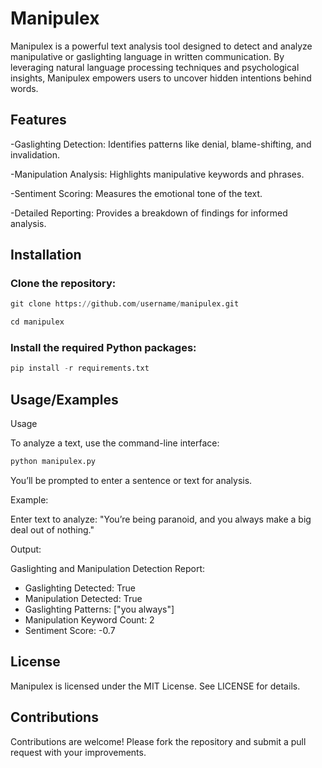 
# Manipulex

Manipulex is a powerful text analysis tool designed to detect and analyze manipulative or gaslighting language in written communication. By leveraging natural language processing techniques and psychological insights, Manipulex empowers users to uncover hidden intentions behind words.


## Features

-Gaslighting Detection: Identifies patterns like denial, blame-shifting, and invalidation.

-Manipulation Analysis: Highlights manipulative keywords and phrases.

-Sentiment Scoring: Measures the emotional tone of the text.

-Detailed Reporting: Provides a breakdown of findings for informed analysis.


## Installation

### Clone the repository:

```python
git clone https://github.com/username/manipulex.git

```
```python
cd manipulex

```


### Install the required Python packages:

```python
pip install -r requirements.txt

```

    
## Usage/Examples

Usage

To analyze a text, use the command-line interface:

```python
python manipulex.py
```

You’ll be prompted to enter a sentence or text for analysis.

Example:

Enter text to analyze: "You’re being paranoid, and you always make a big deal out of nothing."

Output:

Gaslighting and Manipulation Detection Report:
- Gaslighting Detected: True
- Manipulation Detected: True
- Gaslighting Patterns: ["you always"]
- Manipulation Keyword Count: 2
- Sentiment Score: -0.7

## License

Manipulex is licensed under the MIT License. See LICENSE for details.

## Contributions

Contributions are welcome! Please fork the repository and submit a pull request with your improvements.
